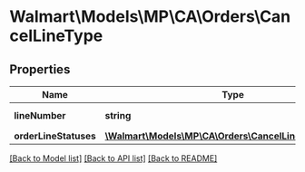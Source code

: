 # Walmart\Models\MP\CA\Orders\CancelLineType

## Properties

Name | Type | Description | Notes
------------ | ------------- | ------------- | -------------
**lineNumber** | **string** | OrderLine number |
**orderLineStatuses** | [**\Walmart\Models\MP\CA\Orders\CancelLineStatusesType**](CancelLineStatusesType.md) |  |


[[Back to Model list]](./) [[Back to API list]](../../../../../README.md#supported-apis) [[Back to README]](../../../../../README.md)
